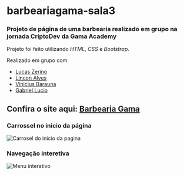 # barbeariagama-sala3

### Projeto de página de uma barbearia realizado em grupo na jornada CriptoDev da Gama Academy 

Projeto foi feito utilizando *HTML*, *CSS* e *Bootstrap*. 

Realizado em grupo com:
  * [Lucas Zerino](https://github.com/LucasZerino)
  * [Lincon Alves](https://github.com/LincolnAAP)
  * [Vinicius Barauna](https://github.com/viniciusbarauna)
  * [Gabriel Lucio](https://github.com/Bieoool355)

## Confira o site aqui: [Barbearia Gama](https://lucas-andrade-nascimento.github.io/barbeariagama-sala3/#)


### Carrossel no inicio da página
![Carrosel do inicio da pagina](https://github.com/Lucas-andrade-nascimento/barbeariagama-sala3/blob/main/assets/img/carousel-barbearia.gif)

### Navegação interetiva
![Menu interativo](https://github.com/Lucas-andrade-nascimento/barbeariagama-sala3/blob/main/assets/img/menu-interativo.gif)
